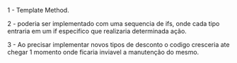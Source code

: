 1 - Template Method.

2 - poderia ser implementado com uma sequencia de ifs, onde cada tipo entraria em um if especifico que realizaria determinada ação.

3 - Ao precisar implementar novos tipos de desconto o codigo cresceria ate chegar 1 momento onde ficaria inviavel a manutenção do mesmo.